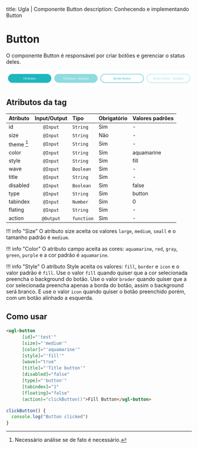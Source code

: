 title: Ugla | Componente Button
description: Conhecendo e implementando Button

# Button

O componente Button é responsável por criar botões e gerenciar o status deles.

[![buttons](_images/buttons.png)](_images/buttons.png)

## Atributos da tag


Atributo      | Input/Output   | Tipo           | Obrigatório    | Valores padrões
:------------ | :------------: | :--------------| :------------- | :-------------
id            | `@Input`       | `String`       | Sim            | -
size          | `@Input`       | `String`       | Não            | -
theme [^1]    | `@Input`       | `String`       | Sim            | -
color         | `@Input`       | `String`       | Sim            | aquamarine
style         | `@Input`       | `String`       | Sim            | fill
wave          | `@Input`       | `Boolean`      | Sim            | -
title         | `@Input`       | `String`       | Sim            | -
disabled      | `@Input`       | `Boolean`      | Sim            | false
type          | `@Input`       | `String`       | Sim            | button
tabindex      | `@Input`       | `Number`       | Sim            | 0
flating       | `@Input`       | `String`       | Sim            | -
action        | `@Output`      | `function`     | Sim            | -

!!! info "Size"
    O atributo size aceita os valores `large`, `medium`, `small` e o tamanho padrão é `medium`.

!!! info "Color"
    O atributo campo aceita as cores: `aquamarine`, `red`, `gray`, `green`, `purple` e a cor padrão é `aquamarine`.

!!! info "Style"
    O atributo Style aceita os valores: `fill`, `border` e `icon` e o valor padrão é `fill`.
    Use o valor `fill` quando quiser que a cor selecionada preencha o background do botão.
    Use o valor `broder` quando quiser que a cor selecionada preencha apenas a borda do botão, assim o background será branco.
    E use o valor `icon` quando quiser o botão preenchido porém, com um botão alinhado a esquerda.

## Como usar

```html tab='HTML'
<ugl-button
      [id]="'test'"
      [size]="'medium'"
      [color]="'aquamarine'"
      [style]="'fill'"
      [wave]="true"
      [title]="'Title button'"
      [disabled]="false"
      [type]="'button'"
      [tabindex]="1"
      [floating]="false"
      (action)="clickButton()">Fill Button</ugl-button>
```

```ts tab="TS"
clickButton() {
  console.log("Button clicked")
}
```

[^1]: Necessário análise se de fato é necessário.